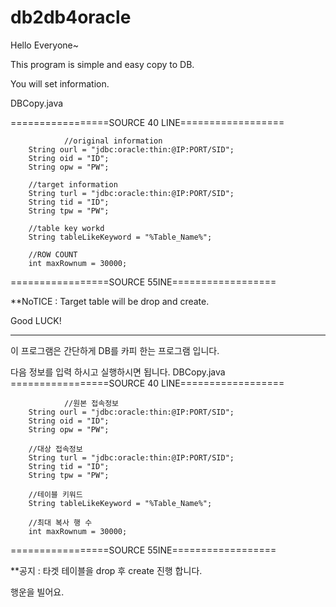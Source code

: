 db2db4oracle
============
Hello Everyone~

This program is simple and easy copy to DB.


You will set information.

DBCopy.java

=================SOURCE 40 LINE==================
                
                //original information
		String ourl = "jdbc:oracle:thin:@IP:PORT/SID";
		String oid = "ID";
		String opw = "PW";
		
		//target information
		String turl = "jdbc:oracle:thin:@IP:PORT/SID";
		String tid = "ID";
		String tpw = "PW";
		
		//table key workd
		String tableLikeKeyword = "%Table_Name%";
		
		//ROW COUNT
		int maxRownum = 30000;
		
=================SOURCE 55INE==================

**NoTICE : Target table will be drop and create.

Good LUCK!

---------------------------------------------------
이 프로그램은 간단하게 DB를 카피 한는 프로그램 입니다.

다음 정보를 입력 하시고 실행하시면 됩니다.
DBCopy.java
=================SOURCE 40 LINE==================

                //원본 접속정보
		String ourl = "jdbc:oracle:thin:@IP:PORT/SID";
		String oid = "ID";
		String opw = "PW";
		
		//대상 접속정보
		String turl = "jdbc:oracle:thin:@IP:PORT/SID";
		String tid = "ID";
		String tpw = "PW";
		
		//테이블 키워드
		String tableLikeKeyword = "%Table_Name%";
		
		//최대 복사 행 수
		int maxRownum = 30000;
		
=================SOURCE 55INE==================

**공지 : 타겟 테이블을 drop 후 create 진행 합니다.

행운을 빌어요.
